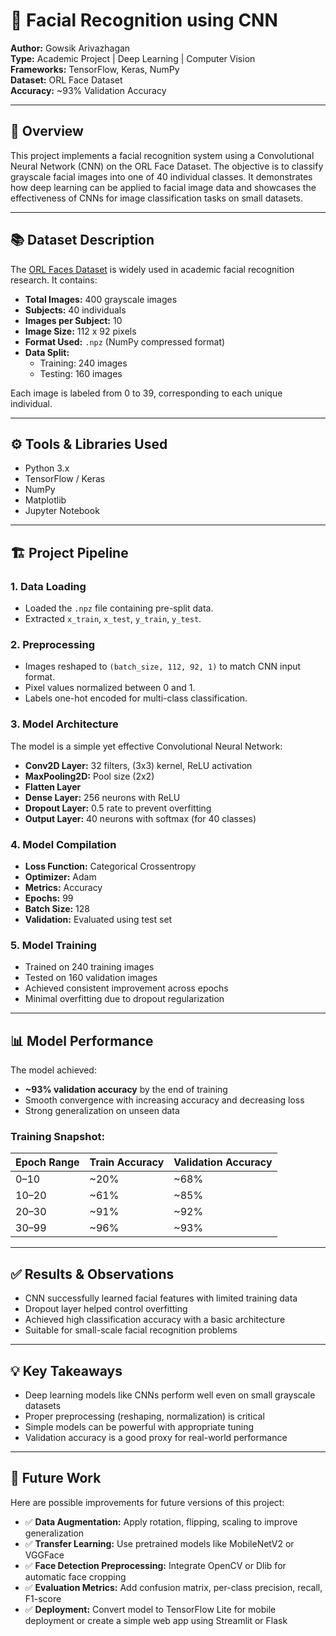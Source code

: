 # 🧠 Facial Recognition using CNN

**Author:** Gowsik Arivazhagan  
**Type:** Academic Project | Deep Learning | Computer Vision  
**Frameworks:** TensorFlow, Keras, NumPy  
**Dataset:** ORL Face Dataset  
**Accuracy:** ~93% Validation Accuracy

---

## 📌 Overview

This project implements a facial recognition system using a Convolutional Neural Network (CNN) on the ORL Face Dataset. The objective is to classify grayscale facial images into one of 40 individual classes. It demonstrates how deep learning can be applied to facial image data and showcases the effectiveness of CNNs for image classification tasks on small datasets.

---

## 📚 Dataset Description

The [ORL Faces Dataset](https://www.cl.cam.ac.uk/research/dtg/attarchive/facedatabase.html) is widely used in academic facial recognition research. It contains:

- **Total Images:** 400 grayscale images  
- **Subjects:** 40 individuals  
- **Images per Subject:** 10  
- **Image Size:** 112 x 92 pixels  
- **Format Used:** `.npz` (NumPy compressed format)  
- **Data Split:**
  - Training: 240 images
  - Testing: 160 images

Each image is labeled from 0 to 39, corresponding to each unique individual.

---

## ⚙️ Tools & Libraries Used

- Python 3.x
- TensorFlow / Keras
- NumPy
- Matplotlib
- Jupyter Notebook

---

## 🏗️ Project Pipeline

### 1. Data Loading
- Loaded the `.npz` file containing pre-split data.
- Extracted `x_train`, `x_test`, `y_train`, `y_test`.

### 2. Preprocessing
- Images reshaped to `(batch_size, 112, 92, 1)` to match CNN input format.
- Pixel values normalized between 0 and 1.
- Labels one-hot encoded for multi-class classification.

### 3. Model Architecture

The model is a simple yet effective Convolutional Neural Network:

- **Conv2D Layer:** 32 filters, (3x3) kernel, ReLU activation  
- **MaxPooling2D:** Pool size (2x2)  
- **Flatten Layer**  
- **Dense Layer:** 256 neurons with ReLU  
- **Dropout Layer:** 0.5 rate to prevent overfitting  
- **Output Layer:** 40 neurons with softmax (for 40 classes)

### 4. Model Compilation

- **Loss Function:** Categorical Crossentropy  
- **Optimizer:** Adam  
- **Metrics:** Accuracy  
- **Epochs:** 99  
- **Batch Size:** 128  
- **Validation:** Evaluated using test set

### 5. Model Training

- Trained on 240 training images
- Tested on 160 validation images
- Achieved consistent improvement across epochs
- Minimal overfitting due to dropout regularization

---

## 📊 Model Performance

The model achieved:

- **~93% validation accuracy** by the end of training
- Smooth convergence with increasing accuracy and decreasing loss
- Strong generalization on unseen data

### Training Snapshot:

| Epoch Range | Train Accuracy | Validation Accuracy |
|-------------|----------------|----------------------|
| 0–10        | ~20%           | ~68%                 |
| 10–20       | ~61%           | ~85%                 |
| 20–30       | ~91%           | ~92%                 |
| 30–99       | ~96%           | ~93%                 |

---

## ✅ Results & Observations

- CNN successfully learned facial features with limited training data
- Dropout layer helped control overfitting
- Achieved high classification accuracy with a basic architecture
- Suitable for small-scale facial recognition problems

---

## 💡 Key Takeaways

- Deep learning models like CNNs perform well even on small grayscale datasets
- Proper preprocessing (reshaping, normalization) is critical
- Simple models can be powerful with appropriate tuning
- Validation accuracy is a good proxy for real-world performance

---

## 🚀 Future Work

Here are possible improvements for future versions of this project:

- ✅ **Data Augmentation:** Apply rotation, flipping, scaling to improve generalization  
- ✅ **Transfer Learning:** Use pretrained models like MobileNetV2 or VGGFace  
- ✅ **Face Detection Preprocessing:** Integrate OpenCV or Dlib for automatic face cropping  
- ✅ **Evaluation Metrics:** Add confusion matrix, per-class precision, recall, F1-score  
- ✅ **Deployment:** Convert model to TensorFlow Lite for mobile deployment or create a simple web app using Streamlit or Flask

